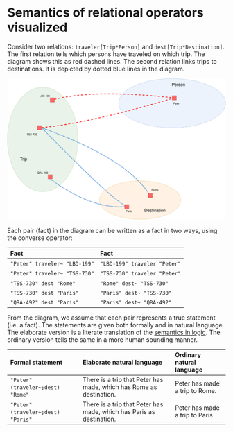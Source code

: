 # Semantics of relational operators visualized

Consider two relations: `traveler[Trip*Person]` and `dest[Trip*Destination]`. The first relation tells which persons have traveled on which trip. The diagram shows this as red dashed lines. The second relation links trips to destinations. It is depicted by dotted blue lines in the diagram.

![Venn-diagram for &apos;traveler&apos; and &apos;dest&apos;](../../../.gitbook/assets/venntrips%20%281%29.svg)

Each pair \(fact\) in the diagram can be written as a fact in two ways, using the converse operator: 

| Fact | Fact |
| :--- | :--- |
| `"Peter" traveler~ "LBD-199"` | `"LBD-199" traveler "Peter"` |
| `"Peter" traveler~ "TSS-730"` | `"TSS-730" traveler "Peter"` |
| `"TSS-730" dest "Rome"` | `"Rome" dest~ "TSS-730"` |
| `"TSS-730" dest "Paris"` | `"Paris" dest~ "TSS-730"` |
| `"QRA-492" dest "Paris"` | `"Paris" dest~ "QRA-492"` |

From the diagram, we assume that each pair represents a true statement \(i.e. a fact\). The statements are given both formally and in natural language. The elaborate version is a literate translation of the [semantics in logic](../semantics-in-logic/residual-operators.md). The ordinary version tells the same in a more human sounding manner.

| Formal statement | Elaborate natural language | Ordinary natural language |
| :--- | :--- | :--- |
| `"Peter" (traveler~;dest) "Rome"` | There is a trip that Peter has made, which has Rome as destination. | Peter has made a trip to Rome. |
| `"Peter" (traveler~;dest) "Paris"` | There is a trip that Peter has made, which has Paris as destination. | Peter has made a trip to Paris |

